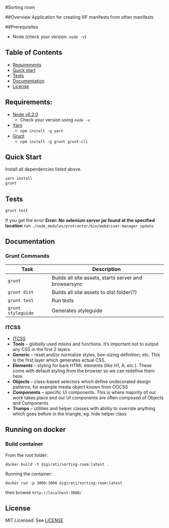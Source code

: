 #Sorting room

##Overview
Application for creating IIIF manifests from other manifests

##Prerequisites
* Node (check your version: ```node -v```)


## Table of Contents

* [Requirements](#requirements)
* [Quick start](#quick-start)
* [Tests](#tests)
* [Documentation](#documentation)
* [License](#license)


## Requirements:

* [Node v6.2.0](https://nodejs.org/en/)
	* Check your version using ```node -v```
* [Yarn](https://github.com/yarnpkg/yarn)
  * ```npm install -g yarn```
* [Grunt](http://gruntjs.com/)
 	* ```npm install -g grunt grunt-cli```

## Quick Start

Install all dependencies listed above.

```sh
yarn install
grunt
```

## Tests

```sh
grunt test
```

If you get the error **Error: No selenium server jar found at the specified location** run ```./node_modules/protractor/bin/webdriver-manager update```


## Documentation

### Grunt Commands

|             Task             |                                            Description                                           |
|----------------------------|------------------------------------------------------------------------------------------------|
| ```grunt```                  | Builds all site assets, starts server and browsersync |
| ```grunt dist```              | Builds all site assets to dist folder(?) |
| ```grunt test```             | Run tests |
|```grunt styleguide```	| Generates styleguide |

### ITCSS

* [ITCSS](https://www.xfive.co/blog/itcss-scalable-maintainable-css-architecture/)
* **Tools** – globally used mixins and functions. It’s important not to output any CSS in the first 2 layers.
* **Generic** – reset and/or normalize styles, box-sizing definition, etc. This is the first layer which generates actual CSS.
* **Elements** – styling for bare HTML elements (like H1, A, etc.). These come with default styling from the browser so we can redefine them here.
* **Objects** – class-based selectors which define undecorated design patterns, for example media object known from OOCSS
* **Components** – specific UI components. This is where majority of our work takes place and our UI components are often composed of Objects and Components
* **Trumps** – utilities and helper classes with ability to override anything which goes before in the triangle, eg. hide helper class

## Running on docker

### Build container

From the root folder:

`docker build -t digirati/sorting-room:latest .`

Running the container:

`docker run -p 3000:3000 digirati/sorting-room:latest`

then browse `http://localhost:3000/`

## License

MIT Licensed. See [LICENSE](LICENSE)
